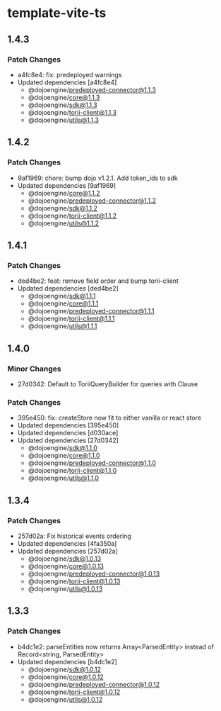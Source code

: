 # template-vite-ts

## 1.4.3

### Patch Changes

- a4fc8e4: fix: predeployed warnings
- Updated dependencies [a4fc8e4]
    - @dojoengine/predeployed-connector@1.1.3
    - @dojoengine/core@1.1.3
    - @dojoengine/sdk@1.1.3
    - @dojoengine/torii-client@1.1.3
    - @dojoengine/utils@1.1.3

## 1.4.2

### Patch Changes

- 9af1969: chore: bump dojo v1.2.1. Add token_ids to sdk
- Updated dependencies [9af1969]
    - @dojoengine/core@1.1.2
    - @dojoengine/predeployed-connector@1.1.2
    - @dojoengine/sdk@1.1.2
    - @dojoengine/torii-client@1.1.2
    - @dojoengine/utils@1.1.2

## 1.4.1

### Patch Changes

- ded4be2: feat: remove field order and bump torii-client
- Updated dependencies [ded4be2]
    - @dojoengine/sdk@1.1.1
    - @dojoengine/core@1.1.1
    - @dojoengine/predeployed-connector@1.1.1
    - @dojoengine/torii-client@1.1.1
    - @dojoengine/utils@1.1.1

## 1.4.0

### Minor Changes

- 27d0342: Default to ToriiQueryBuilder for queries with Clause

### Patch Changes

- 395e450: fix: createStore now fit to either vanilla or react store
- Updated dependencies [395e450]
- Updated dependencies [d030ace]
- Updated dependencies [27d0342]
    - @dojoengine/sdk@1.1.0
    - @dojoengine/core@1.1.0
    - @dojoengine/predeployed-connector@1.1.0
    - @dojoengine/torii-client@1.1.0
    - @dojoengine/utils@1.1.0

## 1.3.4

### Patch Changes

- 257d02a: Fix historical events ordering
- Updated dependencies [4fa350a]
- Updated dependencies [257d02a]
    - @dojoengine/sdk@1.0.13
    - @dojoengine/core@1.0.13
    - @dojoengine/predeployed-connector@1.0.13
    - @dojoengine/torii-client@1.0.13
    - @dojoengine/utils@1.0.13

## 1.3.3

### Patch Changes

- b4dc1e2: parseEntities now returns Array<ParsedEntity<T>> instead of Record<string, ParsedEntity<T>>
- Updated dependencies [b4dc1e2]
    - @dojoengine/sdk@1.0.12
    - @dojoengine/core@1.0.12
    - @dojoengine/predeployed-connector@1.0.12
    - @dojoengine/torii-client@1.0.12
    - @dojoengine/utils@1.0.12
